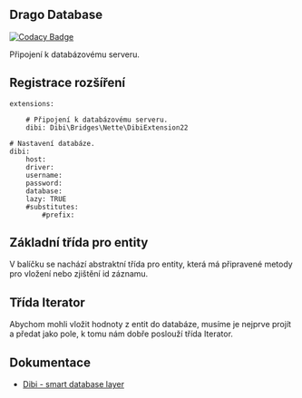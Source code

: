## Drago Database

[![Codacy Badge](https://api.codacy.com/project/badge/Grade/0a573beafc964543af530617a71467fd)](https://www.codacy.com/app/accgit/database?utm_source=github.com&utm_medium=referral&utm_content=drago-ex/database&utm_campaign=badger)

Připojení k databázovému serveru.

## Registrace rozšíření

```
extensions:

	# Připojení k databázovému serveru.
	dibi: Dibi\Bridges\Nette\DibiExtension22

# Nastavení databáze.
dibi:
	host:
	driver:
	username:
	password:
	database:
	lazy: TRUE
	#substitutes:
		#prefix:
```

## Základní třída pro entity

V balíčku se nachází abstraktní třída pro entity, která má připravené metody pro vložení nebo zjištění id záznamu.

## Třída Iterator

Abychom mohli vložit hodnoty z entit do databáze, musíme je nejprve projít a předat jako pole,
k tomu nám dobře poslouží třída Iterator.

## Dokumentace
- [Dibi - smart database layer](https://github.com/dg/dibi)
